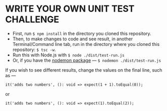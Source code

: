 # WRITE YOUR OWN UNIT TEST CHALLENGE

* First, run `$ npm install` in the directory you cloned this repository.
* Then, to make changes to code and see result, in another Terminal/Command line tab, run in the directory where you cloned this repository: `$ tsc -w`.
* Run this with Node.js with `$ node ./dist/test-run.js`
* Or, if you have the [nodemon package](https://www.npmjs.com/package/nodemon) — `$ nodemon ./dist/test-run.js`

If you wish to see different results, change the values on the final line, such as —

`it('adds two numbers', (): void => expect(1 + 1).toEqual(0));`

or

`it('adds two numbers', (): void => expect(1).toEqual(2));`
